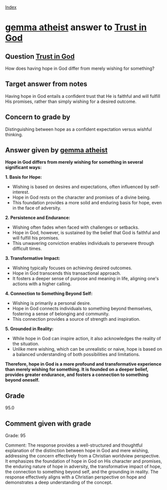 
[Index](../../index.md)
# [gemma atheist](../../answering_models/gemma_atheist.md) answer to [Trust in God](../../questions/Trust_in_God.md)

## Question [Trust in God](../../questions/Trust_in_God.md)
How does having hope in God differ from merely wishing for something?

## Target answer from notes
Having hope in God entails a confident trust that He is faithful and will fulfill His promises, rather than simply wishing for a desired outcome.

## Concern to grade by
Distinguishing between hope as a confident expectation versus wishful thinking.

## Answer given by [gemma atheist](../../answering_models/gemma_atheist.md)
**Hope in God differs from merely wishing for something in several significant ways:**

**1. Basis for Hope:**

- Wishing is based on desires and expectations, often influenced by self-interest.
- Hope in God rests on the character and promises of a divine being. 
- This foundation provides a more solid and enduring basis for hope, even in the face of adversity.

**2. Persistence and Endurance:**

- Wishing often fades when faced with challenges or setbacks.
- Hope in God, however, is sustained by the belief that God is faithful and will fulfill his promises. 
- This unwavering conviction enables individuals to persevere through difficult times.

**3. Transformative Impact:**

- Wishing typically focuses on achieving desired outcomes.
- Hope in God transcends this transactional approach. 
- It fosters a deeper sense of purpose and meaning in life, aligning one's actions with a higher calling.

**4. Connection to Something Beyond Self:**

- Wishing is primarily a personal desire.
- Hope in God connects individuals to something beyond themselves, fostering a sense of belonging and community. 
- This connection provides a source of strength and inspiration.

**5. Grounded in Reality:**

- While hope in God can inspire action, it also acknowledges the reality of the situation. 
- Unlike mere wishing, which can be unrealistic or naive, hope is based on a balanced understanding of both possibilities and limitations.

**Therefore, hope in God is a more profound and transformative experience than merely wishing for something. It is founded on a deeper belief, provides greater endurance, and fosters a connection to something beyond oneself.**

## Grade
95.0

## Comment given with grade
Grade: 95

Comment: The response provides a well-structured and thoughtful explanation of the distinction between hope in God and mere wishing, addressing the concern effectively from a Christian worldview perspective. It emphasizes the foundation of hope in God on His character and promises, the enduring nature of hope in adversity, the transformative impact of hope, the connection to something beyond self, and the grounding in reality. The response effectively aligns with a Christian perspective on hope and demonstrates a deep understanding of the concept.
